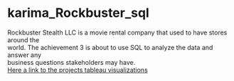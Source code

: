 # karima_Rockbuster_sql
Rockbuster  Stealth  LLC  is  a  movie  rental  company  that  used  to  have  stores  around  the   
world.
The achievement 3 is about to use  SQL  to  analyze  the  data  and  answer  any   
 business  questions stakeholders may  have. \
 [Here a link to the projects tableau visualizations](https://public.tableau.com/app/profile/karima.rahmouni/vizzes)

